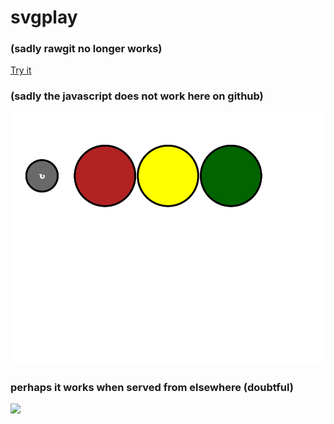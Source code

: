 # svgplay

### (sadly rawgit no longer works)
[Try it](https://cdn.rawgit.com/doctorEeevil/svgplay/master/index.html)

### (sadly the javascript does not work here on github)
[<img src="trafficlights.svg?sanitize=0">]()

### perhaps it works when served from elsewhere (doubtful)
[<img src="https://nooron.com/img/trafficlights.svg">]()